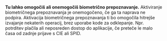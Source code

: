**Tu lahko omogočiš ali onemogočiš biometrično prepoznavanje.**
Aktiviranje biometričnega prepoznavanja je onemogočeno, če ga ta naprava ne podpira.
Aktivacija biometričnega prepoznavanja ti bo omogočila hitrejše izvajanje nekaterih operacij, brez uporabe kode za odklepanje. Npr. potrditev plačila ali neposreden dostop do aplikacije, če preteče le malo časa od zadnje prijave s CIE ali SPID.
